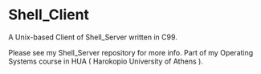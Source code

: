 # Shell_Client
A Unix-based Client of Shell_Server written in C99.

Please see my Shell_Server repository for more info. Part of my Operating Systems course in HUA ( Harokopio University of Athens ).
